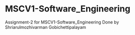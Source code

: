 # MSCV1-Software_Engineering

Assignment-2 for MSCV1-Software_Engineering 
Done by Shriarulmozhivarman Gobichettipalayam

